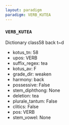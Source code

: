 ```yaml
---
layout: paradigm
paradigm: VERB_KUTEA
---
```

### ` VERB_KUTEA `

Dictionary class58 back t~d
* kotus_tn: 58
* upos: VERB
* suffix_regex: tea
* kotus_av: F
* grade_dir: weaken
* harmony: back
* possessive: False
* stem_diphthong: None
* deletion: tea
* plurale_tantum: False
* clitics: False
* pos: VERB
* stem_vowel: None
